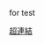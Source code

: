 for test <br>
<script src="//raw.github.cnpmjs.org/esu-tg/esu-tg.github.io/master/scripts/main.js"></script>




<a href="javascript:go()">超連結</a> <br>
